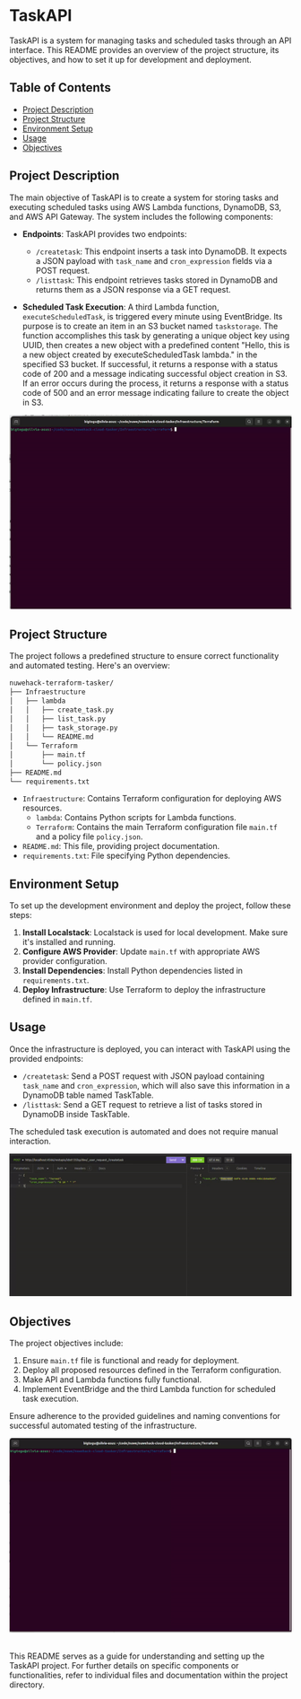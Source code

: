 # TaskAPI

TaskAPI is a system for managing tasks and scheduled tasks through an API interface. This README provides an overview of the project structure, its objectives, and how to set it up for development and deployment.

## Table of Contents

- [Project Description](#project-description)
- [Project Structure](#project-structure)
- [Environment Setup](#environment-setup)
- [Usage](#usage)
- [Objectives](#objectives)

## Project Description

The main objective of TaskAPI is to create a system for storing tasks and executing scheduled tasks using AWS Lambda functions, DynamoDB, S3, and AWS API Gateway. The system includes the following components:

- **Endpoints**: TaskAPI provides two endpoints:

  - `/createtask`: This endpoint inserts a task into DynamoDB. It expects a JSON payload with `task_name` and `cron_expression` fields via a POST request.
  - `/listtask`: This endpoint retrieves tasks stored in DynamoDB and returns them as a JSON response via a GET request.

- **Scheduled Task Execution**: A third Lambda function, `executeScheduledTask`, is triggered every minute using EventBridge. Its purpose is to create an item in an S3 bucket named `taskstorage`.
  The function accomplishes this task by generating a unique object key using UUID, then creates a new object with a predefined content "Hello, this is a new object created by executeScheduledTask lambda."
  in the specified S3 bucket. If successful, it returns a response with a status code of 200 and a message indicating successful object creation in S3. If an error occurs during the process, it returns a response with a status code of 500 and an error message indicating failure to create the object in S3.

<p align="center">
  <img src="./docs/s3_list.gif" alt="s3_storage" />
</p>

## Project Structure

The project follows a predefined structure to ensure correct functionality and automated testing. Here's an overview:

```
nuwehack-terraform-tasker/
├── Infraestructure
│   ├── lambda
│   │   ├── create_task.py
│   │   ├── list_task.py
│   │   ├── task_storage.py
│   │   └── README.md
│   └── Terraform
│       ├── main.tf
│       └── policy.json
├── README.md
└── requirements.txt
```

- `Infraestructure`: Contains Terraform configuration for deploying AWS resources.
  - `lambda`: Contains Python scripts for Lambda functions.
  - `Terraform`: Contains the main Terraform configuration file `main.tf` and a policy file `policy.json`.
- `README.md`: This file, providing project documentation.
- `requirements.txt`: File specifying Python dependencies.

## Environment Setup

To set up the development environment and deploy the project, follow these steps:

1. **Install Localstack**: Localstack is used for local development. Make sure it's installed and running.
2. **Configure AWS Provider**: Update `main.tf` with appropriate AWS provider configuration.
3. **Install Dependencies**: Install Python dependencies listed in `requirements.txt`.
4. **Deploy Infrastructure**: Use Terraform to deploy the infrastructure defined in `main.tf`.

## Usage

Once the infrastructure is deployed, you can interact with TaskAPI using the provided endpoints:

- `/createtask`: Send a POST request with JSON payload containing `task_name` and `cron_expression`, which will also save this information in a DynamoDB table named TaskTable.
- `/listtask`: Send a GET request to retrieve a list of tasks stored in DynamoDB inside TaskTable.

The scheduled task execution is automated and does not require manual interaction.

<p align="center">
  <img src="./docs/enpoints.gif" alt="endpoins_working" />
</p>

## Objectives

The project objectives include:

1. Ensure `main.tf` file is functional and ready for deployment.
2. Deploy all proposed resources defined in the Terraform configuration.
3. Make API and Lambda functions fully functional.
4. Implement EventBridge and the third Lambda function for scheduled task execution.

Ensure adherence to the provided guidelines and naming conventions for successful automated testing of the infrastructure.

<p align="center">
  <img src="./docs/terraform_apply.gif" alt="terraform_apply" />
</p>

##

This README serves as a guide for understanding and setting up the TaskAPI project. For further details on specific components or functionalities, refer to individual files and documentation within the project directory.
